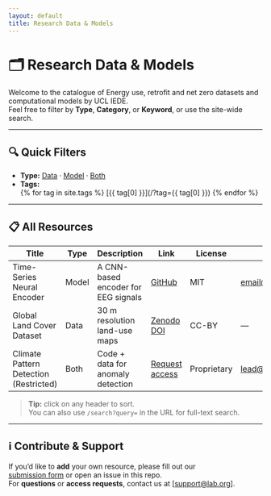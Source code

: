 ```yaml
---
layout: default
title: Research Data & Models
---
```


# 🗂 Research Data & Models

Welcome to the catalogue of Energy use, retrofit and net zero datasets and computational models by UCL IEDE.  
Feel free to filter by **Type**, **Category**, or **Keyword**, or use the site-wide search.

---

## 🔍 Quick Filters

- **Type:** [Data](/?type=data) · [Model](/?type=model) · [Both](/)
- **Tags:**  
  {% for tag in site.tags %}
  [{{ tag[0] }}](/?tag={{ tag[0] }})
  {% endfor %}

---

## 📋 All Resources

| Title                                       | Type  | Description                         | Link                      | License  | Contact            |
|---------------------------------------------|-------|-------------------------------------|---------------------------|----------|--------------------|
| Time-Series Neural Encoder                  | Model | A CNN-based encoder for EEG signals | [GitHub]()                | MIT      | email@domain.com   |
| Global Land Cover Dataset                   | Data  | 30 m resolution land-use maps       | [Zenodo DOI](https://…)   | CC-BY    | —                  |
| Climate Pattern Detection (Restricted)      | Both  | Code + data for anomaly detection   | [Request access]()        | Proprietary | lead@univ.ac.uk   |

> **Tip:** click on any header to sort.  
> You can also use `/search?query=` in the URL for full-text search.

---

## ℹ️ Contribute & Support

If you’d like to **add** your own resource, please fill out our  
[submission form](https://forms.gle/…) or open an issue in this repo.  
For **questions** or **access requests**, contact us at [support@lab.org].
